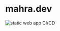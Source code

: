 # mahra.dev


![static web app CI/CD](https://github.com/MahrRah/mahra.dev/actions/workflows/azure-static-web-apps-polite-rock-0ed346003.yml/badge.svg)
